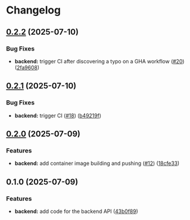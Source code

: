 # Changelog

## [0.2.2](https://github.com/maor-klir/devops-study-app/compare/backend-v0.2.1...backend-v0.2.2) (2025-07-10)


### Bug Fixes

* **backend:** trigger CI after discovering a typo on a GHA workflow ([#20](https://github.com/maor-klir/devops-study-app/issues/20)) ([2fa9608](https://github.com/maor-klir/devops-study-app/commit/2fa96089e1f567a974627ef5c8480867ed36680e))

## [0.2.1](https://github.com/maor-klir/devops-study-app/compare/backend-v0.2.0...backend-v0.2.1) (2025-07-10)


### Bug Fixes

* **backend:** trigger CI ([#18](https://github.com/maor-klir/devops-study-app/issues/18)) ([b49219f](https://github.com/maor-klir/devops-study-app/commit/b49219f86f3c329b99db5b13858e10ba137b3656))

## [0.2.0](https://github.com/maor-klir/devops-study-app/compare/backend-v0.1.0...backend-v0.2.0) (2025-07-09)


### Features

* **backend:** add container image building and pushing ([#12](https://github.com/maor-klir/devops-study-app/issues/12)) ([18cfe33](https://github.com/maor-klir/devops-study-app/commit/18cfe330bfe3c5a67485467b662e639e1bcfd328))

## 0.1.0 (2025-07-09)


### Features

* **backend:** add code for the backend API ([43b0f89](https://github.com/maor-klir/devops-study-app/commit/43b0f894936190889b47002ed0774eef94b5d101))

